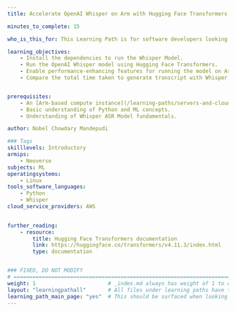 ```yaml
---
title: Accelerate OpenAI Whisper on Arm with Hugging Face Transformers

minutes_to_complete: 15

who_is_this_for: This Learning Path is for software developers looking to run the Whisper Automatic Speech Recognition (ASR) model efficiently. You will use an Arm-based cloud instance to run and build speech transcription based applications.

learning_objectives:
    - Install the dependencies to run the Whisper Model.
    - Run the OpenAI Whisper model using Hugging Face Transformers.
    - Enable performance-enhancing features for running the model on Arm CPUs.
    - Compare the total time taken to generate transcript with Whisper.


prerequisites:
    - An [Arm-based compute instance](/learning-paths/servers-and-cloud-computing/intro/) with 32 cores, 8GB of RAM, and 32GB disk space running Ubuntu.
    - Basic understanding of Python and ML concepts.
    - Understanding of Whisper ASR Model fundamentals.

author: Nobel Chowdary Mandepudi

### Tags
skilllevels: Introductory
armips:
    - Neoverse
subjects: ML
operatingsystems:
    - Linux
tools_software_languages:
    - Python
    - Whisper
cloud_service_providers: AWS
    

further_reading:
    - resource:
        title: Hugging Face Transformers documentation
        link: https://huggingface.co/transformers/v4.11.3/index.html
        type: documentation


### FIXED, DO NOT MODIFY
# ================================================================================
weight: 1                       # _index.md always has weight of 1 to order correctly
layout: "learningpathall"       # All files under learning paths have this same wrapper
learning_path_main_page: "yes"  # This should be surfaced when looking for related content. Only set for _index.md of learning path content.
---
```


